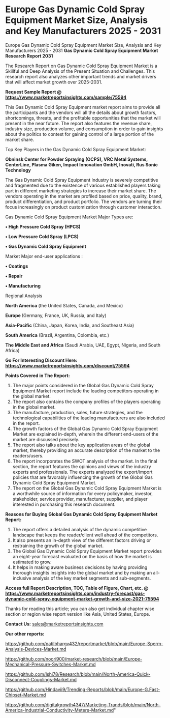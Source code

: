 # Europe Gas Dynamic Cold Spray Equipment Market Size, Analysis and Key Manufacturers 2025 - 2031
Europe Gas Dynamic Cold Spray Equipment Market Size, Analysis and Key Manufacturers 2025 - 2031
<strong>Gas Dynamic Cold Spray Equipment Market Research Report 2031</strong>

The Research Report on Gas Dynamic Cold Spray Equipment Market is a Skillful and Deep Analysis of the Present Situation and Challenges. This research report also analyzes other important trends and market drivers that will affect market growth over 2025-2031.

<strong>Request Sample Report @ <a href=https://www.marketreportsinsights.com/sample/75594>https://www.marketreportsinsights.com/sample/75594</a></strong>

This Gas Dynamic Cold Spray Equipment market report aims to provide all the participants and the vendors will all the details about growth factors, shortcomings, threats, and the profitable opportunities that the market will present in the near future. The report also features the revenue share, industry size, production volume, and consumption in order to gain insights about the politics to contest for gaining control of a large portion of the market share.

Top Key Players in the Gas Dynamic Cold Spray Equipment Market:

<strong>Obninsk Center for Powder Spraying (OCPS), VRC Metal Systems, CenterLine, Plasma Giken, Impact Innovation GmbH, Inovati, Rus Sonic Technology</strong>

The Gas Dynamic Cold Spray Equipment Industry is severely competitive and fragmented due to the existence of various established players taking part in different marketing strategies to increase their market share. The vendors operating in the market are profiled based on price, quality, brand, product differentiation, and product portfolio. The vendors are turning their focus increasingly on product customization through customer interaction.

Gas Dynamic Cold Spray Equipment Market Major Types are:

<strong>• High Pressure Cold Spray (HPCS)

• Low Pressure Cold Spray (LPCS)

• Gas Dynamic Cold Spray Equipment</strong>

Market Major end-user applications :

<strong>• Coatings

• Repair

• Manufacturing</strong>

Regional Analysis

</u><strong><b>North America</b></strong> (the United States, Canada, and Mexico)

<strong><b>Europe </b></strong>(Germany, France, UK, Russia, and Italy)

<strong><b>Asia-Pacific</b></strong> (China, Japan, Korea, India, and Southeast Asia)

<strong><b>South America</b></strong> (Brazil, Argentina, Colombia, etc.)

<strong><b>The Middle East and Africa</b></strong> (Saudi Arabia, UAE, Egypt, Nigeria, and South Africa)

<strong>Go For Interesting Discount Here: <a href=https://www.marketreportsinsights.com/discount/75594>https://www.marketreportsinsights.com/discount/75594</a></strong>

<strong>Points Covered in The Report:</strong>
<ol>
  <li>The major points considered in the Global Gas Dynamic Cold Spray Equipment Market report include the leading competitors operating in the global market.</li>
  <li>The report also contains the company profiles of the players operating in the global market.</li>
  <li>The manufacture, production, sales, future strategies, and the technological capabilities of the leading manufacturers are also included in the report.</li>
  <li>The growth factors of the Global Gas Dynamic Cold Spray Equipment Market are explained in-depth, wherein the different end-users of the market are discussed precisely.</li>
  <li>The report also talks about the key application areas of the global market, thereby providing an accurate description of the market to the readers/users.</li>
  <li>The report incorporates the SWOT analysis of the market. In the final section, the report features the opinions and views of the industry experts and professionals. The experts analyzed the export/import policies that are favorably influencing the growth of the Global Gas Dynamic Cold Spray Equipment Market.</li>
  <li>The report on the Global Gas Dynamic Cold Spray Equipment Market is a worthwhile source of information for every policymaker, investor, stakeholder, service provider, manufacturer, supplier, and player interested in purchasing this research document.</li>
</ol>
<strong>Reasons for Buying Global Gas Dynamic Cold Spray Equipment Market Report:</strong>

<ol>
  <li>The report offers a detailed analysis of the dynamic competitive landscape that keeps the reader/client well ahead of the competitors.</li>
  <li>It also presents an in-depth view of the different factors driving or restraining the growth of the global market.</li>
  <li>The Global Gas Dynamic Cold Spray Equipment Market report provides an eight-year forecast evaluated on the basis of how the market is estimated to grow.</li>
  <li>It helps in making aware business decisions by having providing thorough insights insights into the global market and by making an all-inclusive analysis of the key market segments and sub-segments.</li>
</ol>
<strong>Access full Report Description, TOC, Table of Figure, Chart, etc. @ <a href=https://www.marketreportsinsights.com/industry-forecast/gas-dynamic-cold-spray-equipment-market-growth-and-size-2021-75594>https://www.marketreportsinsights.com/industry-forecast/gas-dynamic-cold-spray-equipment-market-growth-and-size-2021-75594</a></strong>


Thanks for reading this article; you can also get individual chapter wise section or region wise report version like Asia, United States, Europe.

<strong>Contact Us:</strong>
sales@marketreportsinsights.com

<strong>Our other reports:</strong>

<a href=https://github.com/patilbhargv432/reportmarket/blob/main/Europe-Sperm-Analysis-Devices-Market.md>https://github.com/patilbhargv432/reportmarket/blob/main/Europe-Sperm-Analysis-Devices-Market.md</a>

<a href=https://github.com/noori900/market-research/blob/main/Europe-Mechanical-Pressure-Switches-Market.md>https://github.com/noori900/market-research/blob/main/Europe-Mechanical-Pressure-Switches-Market.md</a>

<a href=https://github.com/Ishi78/Research/blob/main/North-America-Quick-Disconnect-Couplings-Market.md>https://github.com/Ishi78/Research/blob/main/North-America-Quick-Disconnect-Couplings-Market.md</a>

<a href=https://github.com/Hindavii9/Trending-Reports/blob/main/Europe-G.Fast-Chipset-Market.md>https://github.com/Hindavii9/Trending-Reports/blob/main/Europe-G.Fast-Chipset-Market.md</a>

<a href=https://github.com/digitalgrowth4347/Marketing-Trands/blob/main/North-America-Industrial-Conductivity-Meters-Market.md>https://github.com/digitalgrowth4347/Marketing-Trands/blob/main/North-America-Industrial-Conductivity-Meters-Market.md</a>"
